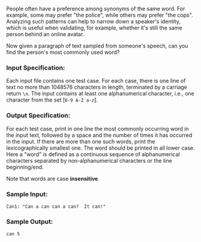 <!-- Title
Speech Patterns (25)
-->
People often have a preference among synonyms of the same word. For example,
some may prefer "the police", while others may prefer "the cops". Analyzing
such patterns can help to narrow down a speaker's identity, which is useful
when validating, for example, whether it's still the same person behind an
online avatar.

Now given a paragraph of text sampled from someone's speech, can you find the
person's most commonly used word?

### Input Specification:

Each input file contains one test case. For each case, there is one line of
text no more than 1048576 characters in length, terminated by a carriage
return `\n`. The input contains at least one alphanumerical character, i.e.,
one character from the set [`0-9 A-Z a-z`].

### Output Specification:

For each test case, print in one line the most commonly occurring word in the
input text, followed by a space and the number of times it has occurred in the
input. If there are more than one such words, print the lexicographically
smallest one. The word should be printed in all lower case. Here a "word" is
defined as a continuous sequence of alphanumerical characters separated by
non-alphanumerical characters or the line beginning/end.

Note that words are case **insensitive**.

### Sample Input:

    
    
    Can1: "Can a can can a can?  It can!"
    

### Sample Output:

    
    
    can 5
    

